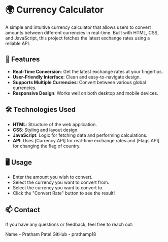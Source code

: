 # 🌍 Currency Calculator

A simple and intuitive currency calculator that allows users to convert amounts between different currencies in real-time. Built with HTML, CSS, and JavaScript, this project fetches the latest exchange rates using a reliable API.

## 🚀 Features

- **Real-Time Conversion**: Get the latest exchange rates at your fingertips.
- **User-Friendly Interface**: Clean and easy-to-navigate design.
- **Supports Multiple Currencies**: Convert between various global currencies.
- **Responsive Design**: Works well on both desktop and mobile devices.

## 🛠️ Technologies Used

- **HTML**: Structure of the web application.
- **CSS**: Styling and layout design.
- **JavaScript**: Logic for fetching data and performing calculations.
- **API**: Uses [Currency API] for real-time exchange rates and [Flags API] for changing the flag of country.

## 🖥️ Usage
- Enter the amount you wish to convert.
- Select the currency you want to convert from.
- Select the currency you want to convert to.
- Click the "Convert Rate" button to see the result!

## 📫 Contact
If you have any questions or feedback, feel free to reach out:

Name - Pratham Patel
GitHub - prathamp18
